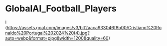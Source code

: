# GlobalAI_Football_Players

!(https://assets.goal.com/images/v3/blt2aaca933046f8b00/Cristiano%20Ronaldo%20Portugal%202024%20(4).jpg?auto=webp&format=pjpg&width=1200&quality=60)
